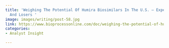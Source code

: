 ```yaml
---
title: 'Weighing The Potential Of Humira Biosimilars In The U.S. — Expected Winners
  And Losers '
image: images/writing/post-58.jpg
link: https://www.bioprocessonline.com/doc/weighing-the-potential-of-humira-biosimilars-in-the-u-s-expected-winners-and-losers-0001
categories:
- Analyst Insight

---
```


